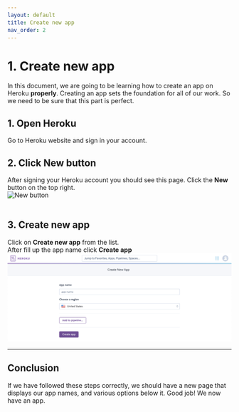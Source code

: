```yaml
---
layout: default
title: Create new app
nav_order: 2
---
```


# 1. Create new app
In this document, we are going to be learning how to create an app on Heroku **properly**. Creating an app sets the foundation for all of our work. So we need to be sure that this part is perfect.

## 1. Open Heroku
Go to Heroku website and sign in your account.

## 2. Click New button
After signing your Heroku account you should see this page. Click the **New** button on the top right.
<br>
![New button](../assets/images/02_clickNew.png)  
<br>

## 3. Create new app
Click on **Create new app** from the list.
<br>
After fill up the app name click **Create app**
<br>
![Create new app](../assets/images/createApp.png)
***

## Conclusion
If we have followed these steps correctly, we should have a new page that displays our app names, and various options below it. Good job! We now have an app.
